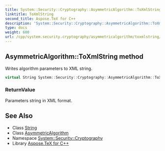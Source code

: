 ```yaml
---
title: System::Security::Cryptography::AsymmetricAlgorithm::ToXmlString method
linktitle: ToXmlString
second_title: Aspose.TeX for C++
description: 'System::Security::Cryptography::AsymmetricAlgorithm::ToXmlString method. Writes algorithm parameters to XML string in C++.'
type: docs
weight: 600
url: /cpp/system.security.cryptography/asymmetricalgorithm/toxmlstring/
---
```

## AsymmetricAlgorithm::ToXmlString method


Writes algorithm parameters to XML string.

```cpp
virtual String System::Security::Cryptography::AsymmetricAlgorithm::ToXmlString(bool include_private_parameters)
```


### ReturnValue

Parameters string in XML format.

## See Also

* Class [String](../../../system/string/)
* Class [AsymmetricAlgorithm](../)
* Namespace [System::Security::Cryptography](../../)
* Library [Aspose.TeX for C++](../../../)
